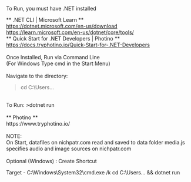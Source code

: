 To Run, you must have .NET installed

** .NET CLI | Microsoft Learn  ** <br>
https://dotnet.microsoft.com/en-us/download
https://learn.microsoft.com/en-us/dotnet/core/tools/
<br>
** Quick Start for .NET Developers | Photino ** <br>
https://docs.tryphotino.io/Quick-Start-for-.NET-Developers
<br>
<br>
Once Installed, Run via Command Line<br>
(For Windows Type cmd in the Start Menu)<br>
<br>
Navigate to the directory:
>cd C:\Users\...
<br>
To Run:
>dotnet run
<br>
<br>
** Photino **<br>
https://www.tryphotino.io/
<br>
<br>
NOTE:<br>
On Start, datafiles on nichpatr.com read and saved to data folder
media.js specifies audio and image sources on nichpatr.com
<br>
<br>
Optional (Windows) : Create Shortcut

Target - C:\Windows\System32\cmd.exe /k cd C:\Users\... && dotnet run
